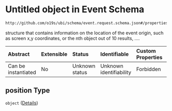# Untitled object in Event Schema

```txt
http://github.com/o19s/ubi/schema/event.request.schema.json#/properties/event_attributes/properties/position
```

structure that contains information on the location of the event origin, such as screen x,y coordinates, or the nth object out of 10 results, ....

| Abstract            | Extensible | Status         | Identifiable            | Custom Properties | Additional Properties | Access Restrictions | Defined In                                                                                |
| :------------------ | :--------- | :------------- | :---------------------- | :---------------- | :-------------------- | :------------------ | :---------------------------------------------------------------------------------------- |
| Can be instantiated | No         | Unknown status | Unknown identifiability | Forbidden         | Allowed               | none                | [event.request.schema.json\*](../../out/event.request.schema.json "open original schema") |

## position Type

`object` ([Details](event-properties-event_attributes-properties-position.md))
